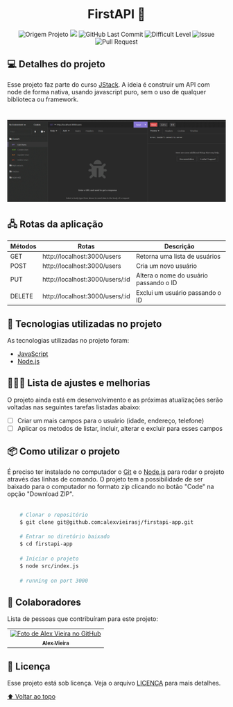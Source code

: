 <h1 id="title" align="center">
  FirstAPI 🥇
</h1>

<p align="center">
    <img alt="Origem Projeto" src="https://img.shields.io/badge/Project-Course-informational">
    <img src="https://img.shields.io/badge/Course-JStack-brightgreen"></img>
    <img alt="GitHub Last Commit" src="https://img.shields.io/github/last-commit/alexvieirasj/firstapi-app">
    <img alt="Difficult Level" src="https://img.shields.io/badge/level-medium-yellow">
    <img alt="Issue" src="https://img.shields.io/bitbucket/issues/alexvieirasj/firstapi-app?style=critical">
    <img alt="Pull Request" src="https://img.shields.io/bitbucket/pr-raw/alexvieirasj/firstapi-app?style=critical">
</p>

## 💻 Detalhes do projeto

Esse projeto faz parte do curso [JStack](https://jstack.com.br/). A ideia é construir um API com node de forma nativa, usando javascript puro, sem o uso de qualquer biblioteca ou framework.

<h1 align="center">
    <img alt="Capa Projeto" title="CapaProjeto" src="./demonstracao-aplicacao.gif" />
</h1>

## 🖧 Rotas da aplicação

| Métodos | Rotas | Descrição |
|---------|-------|-----------|
| GET    | http://localhost:3000/users     | Retorna uma lista de usuários          |
| POST   | http://localhost:3000/users     | Cria um novo usuário                   |
| PUT    | http://localhost:3000/users/:id | Altera o nome do usuário passando o ID |
| DELETE | http://localhost:3000/users/:id | Exclui um usuário passando o ID        |

## :rocket: Tecnologias utilizadas no projeto

As tecnologias utilizadas no projeto foram:

- [JavaScript](https://developer.mozilla.org/en-US/docs/Web/JavaScript)
- [Node.js](https://nodejs.org/)

## 👨🏻‍💻 Lista de ajustes e melhorias

O projeto ainda está em desenvolvimento e as próximas atualizações serão voltadas nas seguintes tarefas listadas abaixo:

- [ ] Criar um mais campos para o usuário (idade, endereço, telefone)
- [ ] Aplicar os metodos de listar, incluir, alterar e excluir para esses campos

## :package: Como utilizar o projeto

É preciso ter instalado no computador o [Git](https://git-scm.com) e o [Node.js](https://nodejs.org/) para rodar o projeto através das linhas de comando. O projeto tem a possibilidade de ser baixado para o computador no formato zip clicando no botão "Code" na opção "Download ZIP".

```bash

    # Clonar o repositório
    $ git clone git@github.com:alexvieirasj/firstapi-app.git

    # Entrar no diretório baixado
    $ cd firstapi-app

    # Iniciar o projeto
    $ node src/index.js 
    
    # running on port 3000 
```

## 🤝 Colaboradores

Lista de pessoas que contribuíram para este projeto:

<table>
  <tr>
    <td align="center">
      <a href="#">
        <img src="https://avatars.githubusercontent.com/u/23263907" width="100px;" alt="Foto de Alex Vieira no GitHub"/><br>
        <sub>
          <b>Alex Vieira</b>
        </sub>
      </a>
    </td>
  </tr>
</table>

## 📝 Licença

Esse projeto está sob licença. Veja o arquivo [LICENÇA](LICENSE) para mais detalhes.

[⬆ Voltar ao topo](#title)
